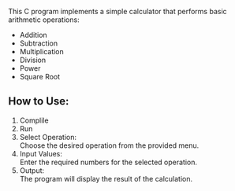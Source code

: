 This C program implements a simple calculator that performs basic arithmetic operations:<br>
* Addition
* Subtraction
* Multiplication
* Division
* Power
* Square Root
## How to Use:<br>
1. Complile<br>
2. Run<br>
3. Select Operation:<br>
Choose the desired operation from the provided menu.<br>
4. Input Values:<br>
Enter the required numbers for the selected operation.<br>
5. Output:<br>
The program will display the result of the calculation.
